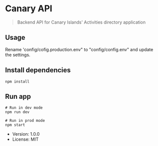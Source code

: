 # Canary API

> Backend API for Canary Islands' Activities directory application

## Usage

Rename 'config/cofig.production.env" to "config/config.env" and update the settings.

## Install dependencies
```
npm install
```

## Run app
```
# Run in dev mode
npm run dev

# Run in prod mode
npm start
```

- Version: 1.0.0
- License: MIT